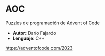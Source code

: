 # AOC
Puzzles de programación de Advent of Code

* **Autor**: Darío Fajardo
* **Lenguaje**: C++

https://adventofcode.com/2023
